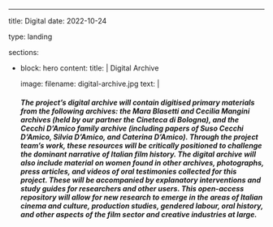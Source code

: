 ---
title: Digital
date: 2022-10-24

type: landing

sections:
  - block: hero
    content:
      title: |
        Digital Archive
        
      image:
        filename: digital-archive.jpg
      text: |
        <br>
        <h5>The project’s digital archive will contain digitised primary materials from the following archives: the Mara Blasetti and Cecilia Mangini archives (held by our partner the Cineteca di Bologna), and the Cecchi D’Amico family archive (including papers of Suso Cecchi D’Amico, Silvia D’Amico, and Caterina D’Amico). Through the project team’s work, these resources will be critically positioned to challenge the dominant narrative of Italian film history. The digital archive will also include material on women found in other archives, photographs, press articles, and videos of oral testimonies collected for this project. These
will be accompanied by explanatory interventions and study guides for researchers and other users. This open-access repository will allow for new research to emerge in the areas of Italian cinema and culture, production studies, gendered labour, oral history, and other aspects of the film sector and creative industries at large.</h5>

